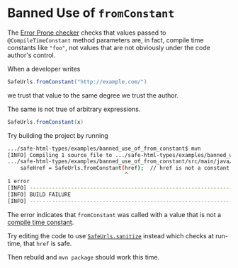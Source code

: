# Banned Use of `fromConstant`

The [Error Prone checker](https://github.com/google/error-prone) checks that
values passed to `@CompileTimeConstant` method parameters are, in fact,
compile time constants like `"foo"`, not values that are not obviously
under the code author's control.

When a developer writes

```java
SafeUrls.fromConstant("http://example.com/")
```

we trust that value to the same degree we trust the author.

The same is not true of arbitrary expressions.

```java
SafeUrls.fromConstant(x)
```


Try building the project by running

```bash
.../safe-html-types/examples/banned_use_of_from_constant$ mvn
[INFO] Compiling 1 source file to .../safe-html-types/examples/banned_use_of_from_constant/target/classes
.../safe-html-types/examples/banned_use_of_from_constant/src/main/java/com/example/Example.java:14: error: [CompileTimeConstant] Non-compile-time constant expression passed to parameter with @CompileTimeConstant type annotation.
    safeHref = SafeUrls.fromConstant(href);  // href is not a constant!!!
                                     ^
1 error
[INFO] ------------------------------------------------------------------------
[INFO] BUILD FAILURE
[INFO] ------------------------------------------------------------------------
```

The error indicates that `fromConstant` was called with a value that is not
a [compile time constant](http://static.javadoc.io/com.google.errorprone/error_prone_annotations/2.0.8/com/google/errorprone/annotations/CompileTimeConstant.html).

Try editing the code to use
[`SafeUrls.sanitize`](http://www.javadoc.io/doc/com.google.common.html.types/types/1.0.0)
instead which checks at run-time, that `href` is safe.

Then rebuild and `mvn package` should work this time.
